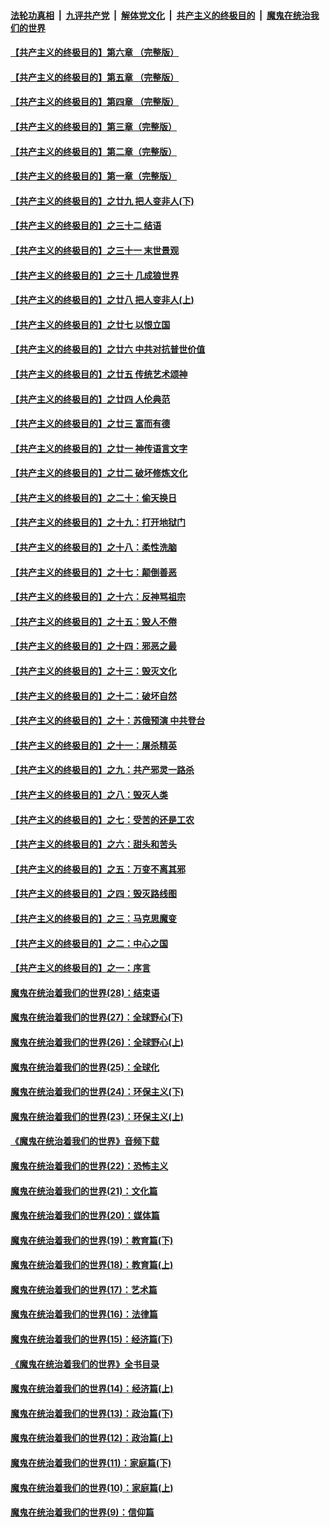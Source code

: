 

####  [法轮功真相](../../../../basic/blob/master/README.md?t=06191402) &nbsp;|&nbsp; [九评共产党](../../../../9ping.md/blob/master/README.md?t=06191402) &nbsp;|&nbsp; [解体党文化](../../../../jtdwh.md/blob/master/README.md?t=06191402)  &nbsp;|&nbsp; [共产主义的终极目的](../../../../gczydzjmd.md/blob/master/README.md?t=06191402) &nbsp;|&nbsp; [魔鬼在统治我们的世界](../../../../mgztzwmdsj.md/blob/master/README.md?t=06191402) 

#### [【共产主义的终极目的】第六章 （完整版）](../pages/nsc422/n11428913.md?t=06191402) 

#### [【共产主义的终极目的】第五章 （完整版）](../pages/nsc422/n11428912.md?t=06191402) 

#### [【共产主义的终极目的】第四章 （完整版）](../pages/nsc422/n11428907.md?t=06191402) 

#### [【共产主义的终极目的】第三章（完整版）](../pages/nsc422/n11428848.md?t=06191402) 

#### [【共产主义的终极目的】第二章（完整版）](../pages/nsc422/n11428831.md?t=06191402) 

#### [【共产主义的终极目的】第一章（完整版）](../pages/nsc422/n11417651.md?t=06191402) 

#### [【共产主义的终极目的】之廿九 把人变非人(下)](../pages/nsc422/n11344140.md?t=06191402) 

#### [【共产主义的终极目的】之三十二 结语](../pages/nsc422/n11360535.md?t=06191402) 

#### [【共产主义的终极目的】之三十一 末世景观](../pages/nsc422/n11351129.md?t=06191402) 

#### [【共产主义的终极目的】之三十 几成狼世界](../pages/nsc422/n11348280.md?t=06191402) 

#### [【共产主义的终极目的】之廿八 把人变非人(上)](../pages/nsc422/n11340492.md?t=06191402) 

#### [【共产主义的终极目的】之廿七 以恨立国](../pages/nsc422/n11336944.md?t=06191402) 

#### [【共产主义的终极目的】之廿六 中共对抗普世价值](../pages/nsc422/n11324785.md?t=06191402) 

#### [【共产主义的终极目的】之廿五 传统艺术颂神](../pages/nsc422/n11296396.md?t=06191402) 

#### [【共产主义的终极目的】之廿四 人伦典范](../pages/nsc422/n11296397.md?t=06191402) 

#### [【共产主义的终极目的】之廿三 富而有德](../pages/nsc422/n11283598.md?t=06191402) 

#### [【共产主义的终极目的】之廿一 神传语言文字](../pages/nsc422/n11263265.md?t=06191402) 

#### [【共产主义的终极目的】之廿二 破坏修炼文化](../pages/nsc422/n11245728.md?t=06191402) 

#### [【共产主义的终极目的】之二十：偷天换日](../pages/nsc422/n11238846.md?t=06191402) 

#### [【共产主义的终极目的】之十九：打开地狱门](../pages/nsc422/n11206376.md?t=06191402) 

#### [【共产主义的终极目的】之十八：柔性洗脑](../pages/nsc422/n11199994.md?t=06191402) 

#### [【共产主义的终极目的】之十七：颠倒善恶](../pages/nsc422/n11179782.md?t=06191402) 

#### [【共产主义的终极目的】之十六：反神骂祖宗](../pages/nsc422/n11166798.md?t=06191402) 

#### [【共产主义的终极目的】之十五：毁人不倦](../pages/nsc422/n11166792.md?t=06191402) 

#### [【共产主义的终极目的】之十四：邪恶之最](../pages/nsc422/n11150249.md?t=06191402) 

#### [【共产主义的终极目的】之十三：毁灭文化](../pages/nsc422/n11135227.md?t=06191402) 

#### [【共产主义的终极目的】之十二：破坏自然](../pages/nsc422/n11135214.md?t=06191402) 

#### [【共产主义的终极目的】之十：苏俄预演 中共登台](../pages/nsc422/n11118424.md?t=06191402) 

#### [【共产主义的终极目的】之十一：屠杀精英](../pages/nsc422/n11118442.md?t=06191402) 

#### [【共产主义的终极目的】之九：共产邪灵一路杀](../pages/nsc422/n11114139.md?t=06191402) 

#### [【共产主义的终极目的】之八：毁灭人类](../pages/nsc422/n11108503.md?t=06191402) 

#### [【共产主义的终极目的】之七：受苦的还是工农](../pages/nsc422/n11101809.md?t=06191402) 

#### [【共产主义的终极目的】之六：甜头和苦头](../pages/nsc422/n11096971.md?t=06191402) 

#### [【共产主义的终极目的】之五：万变不离其邪](../pages/nsc422/n11091285.md?t=06191402) 

#### [【共产主义的终极目的】之四：毁灭路线图](../pages/nsc422/n11086284.md?t=06191402) 

#### [【共产主义的终极目的】之三：马克思魔变](../pages/nsc422/n11061941.md?t=06191402) 

#### [【共产主义的终极目的】之二：中心之国](../pages/nsc422/n11047728.md?t=06191402) 

#### [【共产主义的终极目的】之一：序言](../pages/nsc422/n11086077.md?t=06191402) 

#### [魔鬼在统治着我们的世界(28)：结束语](../pages/nsc422/n10936246.md?t=06191402) 

#### [魔鬼在统治着我们的世界(27)：全球野心(下)](../pages/nsc422/n10928319.md?t=06191402) 

#### [魔鬼在统治着我们的世界(26)：全球野心(上)](../pages/nsc422/n10900318.md?t=06191402) 

#### [魔鬼在统治着我们的世界(25)：全球化](../pages/nsc422/n10788205.md?t=06191402) 

#### [魔鬼在统治着我们的世界(24)：环保主义(下)](../pages/nsc422/n10695307.md?t=06191402) 

#### [魔鬼在统治着我们的世界(23)：环保主义(上)](../pages/nsc422/n10688613.md?t=06191402) 

#### [《魔鬼在统治着我们的世界》音频下载](../pages/nsc422/n10635553.md?t=06191402) 

#### [魔鬼在统治着我们的世界(22)：恐怖主义](../pages/nsc422/n10614727.md?t=06191402) 

#### [魔鬼在统治着我们的世界(21)：文化篇](../pages/nsc422/n10597706.md?t=06191402) 

#### [魔鬼在统治着我们的世界(20)：媒体篇](../pages/nsc422/n10586579.md?t=06191402) 

#### [魔鬼在统治着我们的世界(19)：教育篇(下)](../pages/nsc422/n10564808.md?t=06191402) 

#### [魔鬼在统治着我们的世界(18)：教育篇(上)](../pages/nsc422/n10526970.md?t=06191402) 

#### [魔鬼在统治着我们的世界(17)：艺术篇](../pages/nsc422/n10499093.md?t=06191402) 

#### [魔鬼在统治着我们的世界(16)：法律篇](../pages/nsc422/n10485969.md?t=06191402) 

#### [魔鬼在统治着我们的世界(15)：经济篇(下)](../pages/nsc422/n10469975.md?t=06191402) 

#### [《魔鬼在统治着我们的世界》全书目录](../pages/nsc422/n10464261.md?t=06191402) 

#### [魔鬼在统治着我们的世界(14)：经济篇(上)](../pages/nsc422/n10457370.md?t=06191402) 

#### [魔鬼在统治着我们的世界(13)：政治篇(下)](../pages/nsc422/n10448270.md?t=06191402) 

#### [魔鬼在统治着我们的世界(12)：政治篇(上)](../pages/nsc422/n10444576.md?t=06191402) 

#### [魔鬼在统治着我们的世界(11)：家庭篇(下)](../pages/nsc422/n10440961.md?t=06191402) 

#### [魔鬼在统治着我们的世界(10)：家庭篇(上)](../pages/nsc422/n10435448.md?t=06191402) 

#### [魔鬼在统治着我们的世界(9)：信仰篇](../pages/nsc422/n10432159.md?t=06191402) 

